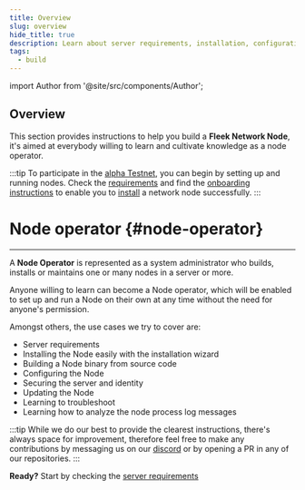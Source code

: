 ```yaml
---
title: Overview
slug: overview
hide_title: true
description: Learn about server requirements, installation, configuration, and more. Become a Node Operator and contribute to the network's growth.  
tags:
  - build
---
```


import Author from '@site/src/components/Author';

## Overview

This section provides instructions to help you build a **Fleek Network Node**, it's aimed at everybody willing to learn and cultivate knowledge as a node operator.

:::tip
To participate in the [alpha Testnet](/docs/roadmap), you can begin by setting up and running nodes. Check the [requirements](/docs/node/requirements) and find the [onboarding instructions](/docs/node/testnet-onboarding) to enable you to [install](/docs/node/install) a network node successfully.
:::

# Node operator {#node-operator}
---

A **Node Operator** is represented as a system administrator who builds, installs or maintains one or many nodes in a server or more.

Anyone willing to learn can become a Node operator, which will be enabled to set up and run a Node on their own at any time without the need for anyone's permission.

Amongst others, the use cases we try to cover are:

- Server requirements
- Installing the Node easily with the installation wizard
- Building a Node binary from source code
- Configuring the Node
- Securing the server and identity
- Updating the Node
- Learning to troubleshoot
- Learning how to analyze the node process log messages

:::tip
While we do our best to provide the clearest instructions, there's always space for improvement, therefore feel free to make any contributions by messaging us on our [discord](https://discord.gg/fleek) or by opening a PR in any of our repositories.
:::

**Ready?** Start by checking the [server requirements](/docs/node/requirements)


<Author
    name="Helder Oliveira"
    image="https://github.com/heldrida.png"
    title="Software Developer + DX"
    url="https://github.com/heldrida"
/>
